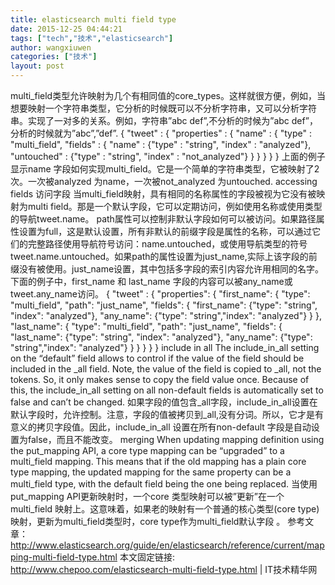 ```yaml
---
title: elasticsearch multi field type
date: 2015-12-25 04:44:21
tags: ["tech","技术","elasticsearch"]
author: wangxiuwen
categories: ["技术"]
layout: post
---
```


multi_field类型允许映射为几个有相同值的core_types。这样就很方便，例如，当想要映射一个字符串类型，它分析的时候既可以不分析字符串，又可以分析字符串。实现了一对多的关系。例如，字符串”abc def”,不分析的时候为”abc def”，分析的时候就为”abc”,”def”.
{
    "tweet" : {
        "properties" : {
            "name" : {
                "type" : "multi_field",
                "fields" : {
                    "name" : {"type" : "string", "index" : "analyzed"},
                    "untouched" : {"type" : "string", "index" : "not_analyzed"}
                }
            }
        }
    }
}
上面的例子显示name 字段如何实现multi_field。它是一个简单的字符串类型，它被映射了2次。一次被analyzed 为name，一次被not_analyzed 为untouched.
accessing fields 访问字段
当multi_field映射，具有相同的名称属性的字段被视为它没有被映射为multi field。那是一个默认字段，它可以定期访问，例如使用名称或使用类型的导航tweet.name。
path属性可以控制非默认字段如何可以被访问。如果路径属性设置为full，这是默认设置，所有非默认的前缀字段是属性的名称，可以通过它们的完整路径使用导航符号访问：name.untouched，或使用导航类型的符号tweet.name.untouched。如果path的属性设置为just_name,实际上该字段的前缀没有被使用。just_name设置，其中包括多字段的索引内容允许用相同的名字。下面的例子中，first_name 和 last_name 字段的内容可以被any_name或 tweet.any_name访问。
{
    "tweet" : {
        "properties": {
            "first_name": {
                "type": "multi_field",
                "path": "just_name",
                "fields": {
                    "first_name": {"type": "string", "index": "analyzed"},
                    "any_name": {"type": "string","index": "analyzed"}
                }
            },
            "last_name": {
                "type": "multi_field",
                "path": "just_name",
                "fields": {
                    "last_name": {"type": "string", "index": "analyzed"},
                    "any_name": {"type": "string","index": "analyzed"}
                }
            }
        }
    }
}
include in all
The include_in_all setting on the “default” field allows to control if the value of the field should be included in the _all field. Note, the value of the field is copied to _all, not the tokens. So, it only makes sense to copy the field value once. Because of this, the include_in_all setting on all non-default fields is automatically set to false and can’t be changed.
如果字段的值包含_all字段，include_in_all设置在默认字段时，允许控制。注意，字段的值被拷贝到_all,没有分词。所以，它才是有意义的拷贝字段值。因此，include_in_all 设置在所有non-default 字段是自动设置为false，而且不能改变。
merging
When updating mapping definition using the put_mapping API, a core type mapping can be “upgraded” to a multi_field mapping. This means that if the old mapping has a plain core type mapping, the updated mapping for the same property can be a multi_field type, with the default field being the one being replaced.
当使用put_mapping API更新映射时，一个core 类型映射可以被”更新”在一个multi_field 映射上。这意味着，如果老的映射有一个普通的核心类型(core type)映射，更新为multi_field类型时，core type作为multi_field默认字段 。
参考文章：http://www.elasticsearch.org/guide/en/elasticsearch/reference/current/mapping-multi-field-type.html
本文固定链接: http://www.chepoo.com/elasticsearch-multi-field-type.html | IT技术精华网

